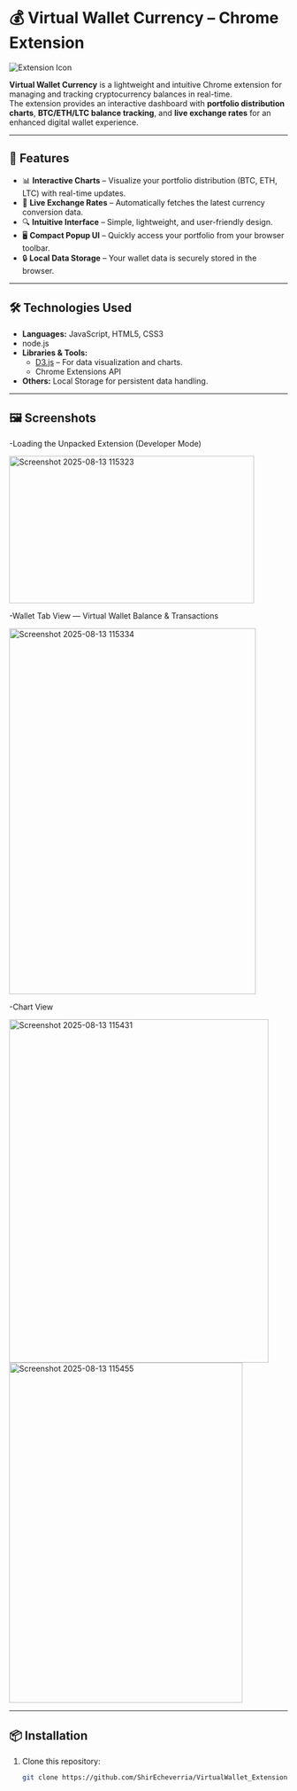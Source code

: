 # 💰 Virtual Wallet Currency – Chrome Extension

![Extension Icon](images/icon128.png)

**Virtual Wallet Currency** is a lightweight and intuitive Chrome extension for managing and tracking cryptocurrency balances in real-time.  
The extension provides an interactive dashboard with **portfolio distribution charts**, **BTC/ETH/LTC balance tracking**, and **live exchange rates** for an enhanced digital wallet experience.

---

## 🚀 Features
- 📊 **Interactive Charts** – Visualize your portfolio distribution (BTC, ETH, LTC) with real-time updates.
- 💱 **Live Exchange Rates** – Automatically fetches the latest currency conversion data.
- 🔍 **Intuitive Interface** – Simple, lightweight, and user-friendly design.
- 🖥 **Compact Popup UI** – Quickly access your portfolio from your browser toolbar.
- 🔒 **Local Data Storage** – Your wallet data is securely stored in the browser.

---

## 🛠 Technologies Used
- **Languages:** JavaScript, HTML5, CSS3
- node.js
- **Libraries & Tools:**
  - [D3.js](https://d3js.org/) – For data visualization and charts.
  - Chrome Extensions API
- **Others:** Local Storage for persistent data handling.

---
## 🖼️ Screenshots
-Loading the Unpacked Extension (Developer Mode)

<img width="443" height="266" alt="Screenshot 2025-08-13 115323" src="https://github.com/user-attachments/assets/66f7b3fc-923e-49ce-9e73-197effafe661" />

-Wallet Tab View — Virtual Wallet Balance & Transactions

<img width="446" height="661" alt="Screenshot 2025-08-13 115334" src="https://github.com/user-attachments/assets/fcae6d1d-2e73-4e51-b0d8-7e372c2d69b9" />

-Chart  View 

<img width="469" height="620" alt="Screenshot 2025-08-13 115431" src="https://github.com/user-attachments/assets/1583d543-75e2-4077-a6a3-e69f5ec171dd" />


<img width="422" height="614" alt="Screenshot 2025-08-13 115455" src="https://github.com/user-attachments/assets/ec218071-9da4-4576-85fd-fc36dd7098ab" />

---
## 📦 Installation
1. Clone this repository:
   ```bash
   git clone https://github.com/ShirEcheverria/VirtualWallet_Extension.git
